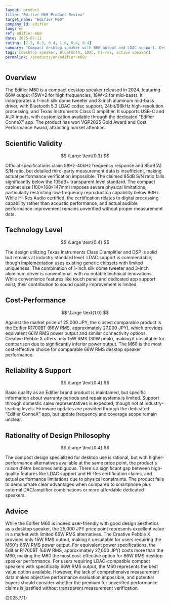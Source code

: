 ```yaml
---
layout: product
title: "Edifier M60 Product Review"
target_name: "Edifier M60"
company_id: edifier
lang: en
ref: edifier-m60
date: 2025-07-11
rating: [2.5, 0.3, 0.4, 1.0, 0.4, 0.4]
summary: "Compact desktop speaker with 66W output and LDAC support. Despite winning VGP2025 Gold Award, insufficient measurement data prevents performance verification, resulting in poor scientific validity. However, excellent cost-performance compared to similar 66W RMS alternatives."
tags: [desktop speaker, Bluetooth, LDAC, hi-res, active speaker]
permalink: /products/en/edifier-m60/
---
```


## Overview

The Edifier M60 is a compact desktop speaker released in 2024, featuring 66W output (15W×2 for high frequencies, 18W×2 for mid-bass). It incorporates a 1-inch silk dome tweeter and 3-inch aluminum mid-bass driver, with Bluetooth 5.3 LDAC codec support, 24bit/96kHz high-resolution processing, and Texas Instruments Class D amplifier. It supports USB-C and AUX inputs, with customization available through the dedicated "Edifier ConneX" app. The product has won VGP2025 Gold Award and Cost Performance Award, attracting market attention.

## Scientific Validity

$$ \Large \text{0.3} $$

Official specifications claim 58Hz-40kHz frequency response and 85dB(A) S/N ratio, but detailed third-party measurement data is insufficient, making actual performance verification impossible. The claimed 85dB S/N ratio falls significantly below the 105dB+ transparent level standard. The compact cabinet size (100×168×147mm) imposes severe physical limitations, particularly restricting low-frequency reproduction capability below 80Hz. While Hi-Res Audio certified, the certification relates to digital processing capability rather than acoustic performance, and actual audible performance improvement remains unverified without proper measurement data.

## Technology Level

$$ \Large \text{0.4} $$

The design utilizing Texas Instruments Class D amplifier and DSP is solid but remains at industry standard level. LDAC support is commendable, though implementation uses existing generic chipsets with limited uniqueness. The combination of 1-inch silk dome tweeter and 3-inch aluminum driver is conventional, with no notable technical innovations. While convenience features like touch panel and dedicated app support exist, their contribution to sound quality improvement is limited.

## Cost-Performance

$$ \Large \text{1.0} $$

Against the market price of 25,000 JPY, the closest comparable product is the Edifier R1700BT (66W RMS, approximately 27,000 JPY), which provides equivalent 66W RMS power output and similar connectivity options. Creative Pebble X offers only 15W RMS (30W peak), making it unsuitable for comparison due to significantly inferior power output. The M60 is the most cost-effective choice for comparable 66W RMS desktop speaker performance.

## Reliability & Support

$$ \Large \text{0.4} $$

Basic quality as an Edifier brand product is maintained, but specific information about warranty periods and repair systems is limited. Support through domestic sales representatives is expected, though not at industry-leading levels. Firmware updates are provided through the dedicated "Edifier ConneX" app, but update frequency and coverage scope remain unclear.

## Rationality of Design Philosophy

$$ \Large \text{0.4} $$

The compact design specialized for desktop use is rational, but with higher-performance alternatives available at the same price point, the product's raison d'être becomes ambiguous. There's a significant gap between high-quality features like LDAC support and Hi-Res certification claims, and actual performance limitations due to physical constraints. The product fails to demonstrate clear advantages when compared to smartphone plus external DAC/amplifier combinations or more affordable dedicated speakers.

## Advice

While the Edifier M60 is indeed user-friendly with good design aesthetics as a desktop speaker, the 25,000 JPY price point represents excellent value in a market with limited 66W RMS alternatives. The Creative Pebble X provides only 15W RMS output, making it unsuitable for users requiring the M60's 66W RMS power output. For equivalent power specifications, the Edifier R1700BT (66W RMS, approximately 27,000 JPY) costs more than the M60, making the M60 the most cost-effective option for 66W RMS desktop speaker performance. For users requiring LDAC-compatible compact speakers with specifically 66W RMS output, the M60 represents the best value option available. However, the lack of comprehensive measurement data makes objective performance evaluation impossible, and potential buyers should consider whether the premium for unverified performance claims is justified without transparent measurement verification.

(2025.7.11)